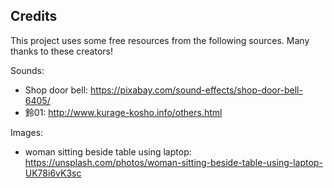 ## Credits

This project uses some free resources from the following sources. Many thanks to these creators!

Sounds:
- Shop door bell: https://pixabay.com/sound-effects/shop-door-bell-6405/
- 鈴01: http://www.kurage-kosho.info/others.html

Images:
- woman sitting beside table using laptop: https://unsplash.com/photos/woman-sitting-beside-table-using-laptop-UK78i6vK3sc
